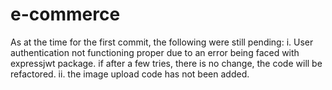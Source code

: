 # e-commerce
As at the time for the first commit, the following were still pending: i. User authentication not functioning proper due to an error being faced with expressjwt package. if after a few tries, there is no change, the code will be refactored. ii. the image upload code has not been added. 
